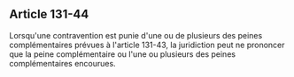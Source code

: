 Article 131-44
----
Lorsqu'une contravention est punie d'une ou de plusieurs des peines
complémentaires prévues à l'article 131-43, la juridiction peut ne prononcer que
la peine complémentaire ou l'une ou plusieurs des peines complémentaires
encourues.
